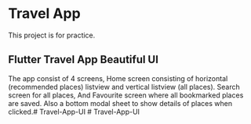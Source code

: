 # Travel App
This project is for practice.

## Flutter Travel App Beautiful UI

The app consist of 4 screens, Home screen consisting of horizontal (recommended places) listview and vertical listview (all places).
Search screen for all places,
And Favourite screen where all bookmarked places are saved.
Also a bottom modal sheet to show details of places when clicked.#   T r a v e l - A p p - U I  
 #   T r a v e l - A p p - U I  
 